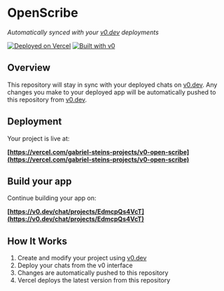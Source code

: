# OpenScribe

*Automatically synced with your [v0.dev](https://v0.dev) deployments*

[![Deployed on Vercel](https://img.shields.io/badge/Deployed%20on-Vercel-black?style=for-the-badge&logo=vercel)](https://vercel.com/gabriel-steins-projects/v0-open-scribe)
[![Built with v0](https://img.shields.io/badge/Built%20with-v0.dev-black?style=for-the-badge)](https://v0.dev/chat/projects/EdmcpQs4VcT)

## Overview

This repository will stay in sync with your deployed chats on [v0.dev](https://v0.dev).
Any changes you make to your deployed app will be automatically pushed to this repository from [v0.dev](https://v0.dev).

## Deployment

Your project is live at:

**[https://vercel.com/gabriel-steins-projects/v0-open-scribe](https://vercel.com/gabriel-steins-projects/v0-open-scribe)**

## Build your app

Continue building your app on:

**[https://v0.dev/chat/projects/EdmcpQs4VcT](https://v0.dev/chat/projects/EdmcpQs4VcT)**

## How It Works

1. Create and modify your project using [v0.dev](https://v0.dev)
2. Deploy your chats from the v0 interface
3. Changes are automatically pushed to this repository
4. Vercel deploys the latest version from this repository
